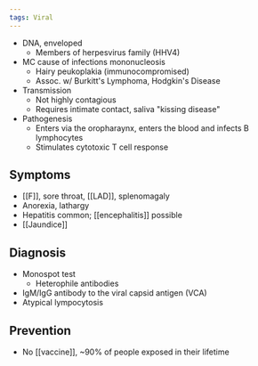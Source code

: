 ```yaml
---
tags: Viral
---
```

- DNA, enveloped
	- Members of herpesvirus family (HHV4)
- MC cause of infections mononucleosis
	- Hairy peukoplakia (immunocompromised)
	- Assoc. w/ Burkitt's Lymphoma, Hodgkin's Disease
- Transmission
	- Not highly contagious
	- Requires intimate contact, saliva "kissing disease"
- Pathogenesis
	- Enters via the oropharaynx, enters the blood and infects B lymphocytes
	- Stimulates cytotoxic T cell response

## Symptoms
- [[F]], sore throat, [[LAD]], splenomagaly
- Anorexia, lathargy
- Hepatitis common; [[encephalitis]] possible
- [[Jaundice]] 

## Diagnosis
- Monospot test
	- Heterophile antibodies
- IgM/IgG antibody to the viral capsid antigen (VCA)
- Atypical lympocytosis

## Prevention
- No [[vaccine]], ~90% of people exposed in their lifetime